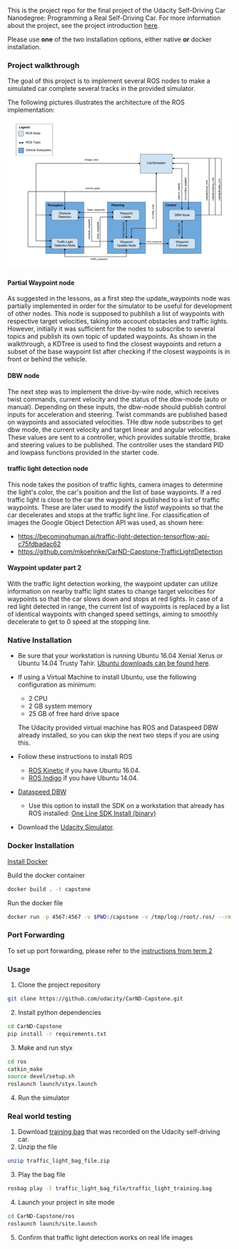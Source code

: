 [//]: # (Image References)
[image0]: ./imgs/final-project-ros-graph-v2.png "architecture"

This is the project repo for the final project of the Udacity Self-Driving Car Nanodegree: Programming a Real Self-Driving Car. For more information about the project, see the project introduction [here](https://classroom.udacity.com/nanodegrees/nd013/parts/6047fe34-d93c-4f50-8336-b70ef10cb4b2/modules/e1a23b06-329a-4684-a717-ad476f0d8dff/lessons/462c933d-9f24-42d3-8bdc-a08a5fc866e4/concepts/5ab4b122-83e6-436d-850f-9f4d26627fd9).

Please use **one** of the two installation options, either native **or** docker installation.

### Project walkthrough
The goal of this project is to implement several ROS nodes to make a simulated car complete several tracks in the provided simulator.

The following pictures illustrates the architecture of the ROS implementation:
![alt text][image0]


#### Partial Waypoint node
As suggested in the lessons, as a first step the update_waypoints node was partially implemented in order for the simulator to be useful for development of other nodes.
This node is supposed to pubhlish a list of waypoints with respective target velocities, taking into account obstacles and traffic lights. However, initially it was sufficient
for the nodes to subscribe to several topics and publish its own topic of updated waypoints.
As shown in the walkthrough, a KDTree is used to find the closest waypoints and return a subset of the base waypoint list after checking if the closest waypoints is in front or behind the vehicle.

#### DBW node
The next step was to implement the drive-by-wire node, which receives twist commands, current velocity and the status of the dbw-mode (auto or manual). Depending on these inputs, the dbw-node should
publish control inputs for acceleration and steering. Twist commands are published based on waypoints and associated velocities.
THe dbw node subscribes to get dbw mode, the current velocity and target linear and angular velocities. These values are sent to a controller, which provides suitable throttle, brake and steering values to
be published.
The controller uses the standard PID and lowpass functions provided in the starter code. 

#### traffic light detection node
This node takes the position of traffic lights, camera images to determine the light's color, the car's position and the list of base waypoints. If a red traffic light is close to the car the waypoint
is published to a list of traffic waypoints. These are later used to modify the listof waypoints so that the car decelerates and stops at the traffic light line.
For classification of images the Google Object Detection API was used, as shown here:
+ https://becominghuman.ai/traffic-light-detection-tensorflow-api-c75fdbadac62
+ https://github.com/mkoehnke/CarND-Capstone-TrafficLightDetection


#### Waypoint updater part 2
With the traffic light detection working, the waypoint updater can utilize information on nearby traffic light states to change target velocities for waypoints so that the car slows down and stops at red lights.
In case of a red light detected in range, the current list of waypoints is replaced by a list of identical waypoints with changed speed settings, aiming to smoothly decelerate to get to 0 speed at the
stopping line.




### Native Installation

* Be sure that your workstation is running Ubuntu 16.04 Xenial Xerus or Ubuntu 14.04 Trusty Tahir. [Ubuntu downloads can be found here](https://www.ubuntu.com/download/desktop).
* If using a Virtual Machine to install Ubuntu, use the following configuration as minimum:
  * 2 CPU
  * 2 GB system memory
  * 25 GB of free hard drive space

  The Udacity provided virtual machine has ROS and Dataspeed DBW already installed, so you can skip the next two steps if you are using this.

* Follow these instructions to install ROS
  * [ROS Kinetic](http://wiki.ros.org/kinetic/Installation/Ubuntu) if you have Ubuntu 16.04.
  * [ROS Indigo](http://wiki.ros.org/indigo/Installation/Ubuntu) if you have Ubuntu 14.04.
* [Dataspeed DBW](https://bitbucket.org/DataspeedInc/dbw_mkz_ros)
  * Use this option to install the SDK on a workstation that already has ROS installed: [One Line SDK Install (binary)](https://bitbucket.org/DataspeedInc/dbw_mkz_ros/src/81e63fcc335d7b64139d7482017d6a97b405e250/ROS_SETUP.md?fileviewer=file-view-default)
* Download the [Udacity Simulator](https://github.com/udacity/CarND-Capstone/releases).

### Docker Installation
[Install Docker](https://docs.docker.com/engine/installation/)

Build the docker container
```bash
docker build . -t capstone
```

Run the docker file
```bash
docker run -p 4567:4567 -v $PWD:/capstone -v /tmp/log:/root/.ros/ --rm -it capstone
```

### Port Forwarding
To set up port forwarding, please refer to the [instructions from term 2](https://classroom.udacity.com/nanodegrees/nd013/parts/40f38239-66b6-46ec-ae68-03afd8a601c8/modules/0949fca6-b379-42af-a919-ee50aa304e6a/lessons/f758c44c-5e40-4e01-93b5-1a82aa4e044f/concepts/16cf4a78-4fc7-49e1-8621-3450ca938b77)

### Usage

1. Clone the project repository
```bash
git clone https://github.com/udacity/CarND-Capstone.git
```

2. Install python dependencies
```bash
cd CarND-Capstone
pip install -r requirements.txt
```
3. Make and run styx
```bash
cd ros
catkin_make
source devel/setup.sh
roslaunch launch/styx.launch
```
4. Run the simulator

### Real world testing
1. Download [training bag](https://s3-us-west-1.amazonaws.com/udacity-selfdrivingcar/traffic_light_bag_file.zip) that was recorded on the Udacity self-driving car.
2. Unzip the file
```bash
unzip traffic_light_bag_file.zip
```
3. Play the bag file
```bash
rosbag play -l traffic_light_bag_file/traffic_light_training.bag
```
4. Launch your project in site mode
```bash
cd CarND-Capstone/ros
roslaunch launch/site.launch
```
5. Confirm that traffic light detection works on real life images
